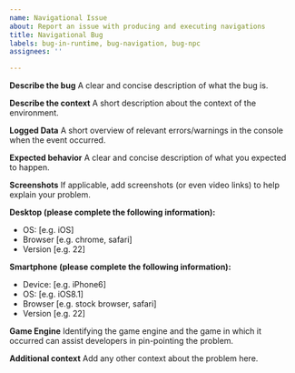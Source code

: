 ```yaml
---
name: Navigational Issue
about: Report an issue with producing and executing navigations
title: Navigational Bug
labels: bug-in-runtime, bug-navigation, bug-npc
assignees: ''

---
```


**Describe the bug**
A clear and concise description of what the bug is.

**Describe the context**
A short description about the context of the environment.

**Logged Data**
A short overview of relevant errors/warnings in the console when the event occurred.

**Expected behavior**
A clear and concise description of what you expected to happen.

**Screenshots**
If applicable, add screenshots (or even video links) to help explain your problem.

**Desktop (please complete the following information):**
 - OS: [e.g. iOS]
 - Browser [e.g. chrome, safari]
 - Version [e.g. 22]

**Smartphone (please complete the following information):**
 - Device: [e.g. iPhone6]
 - OS: [e.g. iOS8.1]
 - Browser [e.g. stock browser, safari]
 - Version [e.g. 22]

**Game Engine**
Identifying the game engine and the game in which it occurred can assist developers in pin-pointing the problem.

**Additional context**
Add any other context about the problem here.
